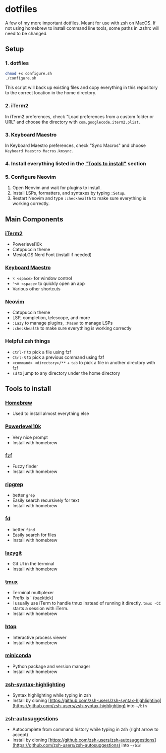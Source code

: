 # dotfiles

A few of my more important dotfiles. Meant for use with zsh on MacOS. If not using homebrew to install command line tools, some paths in .zshrc will need to be changed.

## Setup

### 1. dotfiles

```bash
chmod +x configure.sh
./configure.sh
```

This script will back up existing files and copy everything in this repository to the correct location in the home directory.

### 2. iTerm2

In iTerm2 preferences, check "Load preferences from a custom folder or URL" and choose the directory with `com.googlecode.iterm2.plist`.

### 3. Keyboard Maestro

In Keyboard Maestro preferences, check "Sync Macros" and choose `Keyboard Maestro Macros.kmsync`.

### 4. Install everything listed in the ["Tools to install"](#tools-to-install) section

### 5. Configure Neovim
1. Open Neovim and wait for plugins to install.
2. Install LSPs, formatters, and syntaxes by typing `:Setup`.
3. Restart Neovim and type `:checkhealth` to make sure everything is working correctly.

## Main Components

### [iTerm2](https://iterm2.com)

- Powerlevel10k
- Catppuccin theme
- MesloLGS Nerd Font (install if needed)

### [Keyboard Maestro](https://www.keyboardmaestro.com)

- `⌥ <space>` for window control
- `⌃⌥⌘ <space>` to quickly open an app
- Various other shortcuts

### [Neovim](https://neovim.io)

- Catppuccin theme
- LSP, completion, telescope, and more
- `:Lazy` to manage plugins, `:Mason` to manage LSPs
- `:checkhealth` to make sure everything is working correctly

### Helpful zsh things

- `Ctrl-T` to pick a file using fzf
- `Ctrl-R` to pick a previous command using fzf
- `<command> <directory>/**` + `tab` to pick a file in another directory with fzf
- `sd` to jump to any directory under the home directory

## Tools to install

### [Homebrew](https://brew.sh)

- Used to install almost everything else

### [Powerlevel10k](https://github.com/romkatv/powerlevel10k)

- Very nice prompt
- Install with homebrew

### [fzf](https://github.com/junegunn/fzf)

- Fuzzy finder
- Install with homebrew

### [ripgrep](https://github.com/BurntSushi/ripgrep)

- better `grep`
- Easily search recursively for text
- Install with homebrew

### [fd](https://github.com/sharkdp/fd)

- better `find`
- Easily search for files
- Install with homebrew

### [lazygit](https://github.com/jesseduffield/lazygit)

- Git UI in the terminal
- Install with homebrew

### [tmux](https://github.com/tmux/tmux)

- Terminal multiplexer
- Prefix is \` (backtick)
- I usually use iTerm to handle tmux instead of running it directly. `tmux -CC` starts a session with iTerm.
- Install with homebrew

### [htop](https://htop.dev)

- Interactive process viewer
- Install with homebrew

### [miniconda](https://docs.conda.io/projects/miniconda/en/latest/)

- Python package and version manager
- Install with homebrew

### [zsh-syntax-highlighting](https://github.com/zsh-users/zsh-syntax-highlighting)

- Syntax highlighting while typing in zsh
- Install by cloning [https://github.com/zsh-users/zsh-syntax-highlighting](https://github.com/zsh-users/zsh-syntax-highlighting) into `~/bin`

### [zsh-autosuggestions](https://github.com/zsh-users/zsh-autosuggestions)

- Autocomplete from command history while typing in zsh (right arrow to accept)
- Install by cloning [https://github.com/zsh-users/zsh-autosuggestions](https://github.com/zsh-users/zsh-autosuggestions) into `~/bin`
